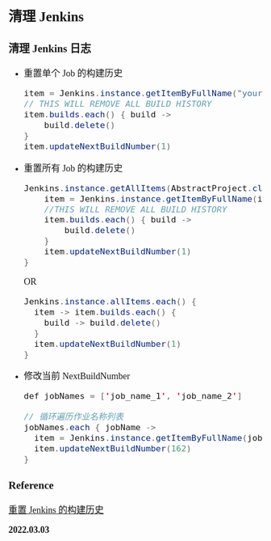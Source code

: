 <font size=4 face='楷体'>

## 清理 Jenkins

### 清理 Jenkins 日志

- 重置单个 Job 的构建历史

  ```java
  item = Jenkins.instance.getItemByFullName("your-job-name-here")
  // THIS WILL REMOVE ALL BUILD HISTORY
  item.builds.each() { build ->
      build.delete()
  }
  item.updateNextBuildNumber(1)
  ```

- 重置所有 Job 的构建历史

  ```java
  Jenkins.instance.getAllItems(AbstractProject.class).each {
      item = Jenkins.instance.getItemByFullName(it.fullName)
      //THIS WILL REMOVE ALL BUILD HISTORY
      item.builds.each() { build ->
          build.delete()
      }
      item.updateNextBuildNumber(1)
  }
  ```

  OR

  ```java
  Jenkins.instance.allItems.each() {
    item -> item.builds.each() {
      build -> build.delete()
    }
    item.updateNextBuildNumber(1)
  }
  ```

- 修改当前 NextBuildNumber

  ```java
  def jobNames = ['job_name_1', 'job_name_2']

  // 循环遍历作业名称列表
  jobNames.each { jobName ->
    item = Jenkins.instance.getItemByFullName(jobName)
    item.updateNextBuildNumber(162)
  }
  ```

### Reference

[重置 Jenkins 的构建历史](https://www.cnblogs.com/xxsl/p/11924484.html)

**2022.03.03**
